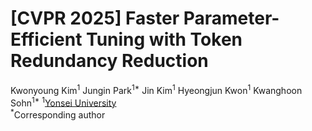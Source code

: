 # [CVPR 2025] Faster Parameter-Efficient Tuning with Token Redundancy Reduction
Kwonyoung Kim<sup>1</sup> Jungin Park<sup>1*</sup> Jin Kim<sup>1</sup> Hyeongjun Kwon<sup>1</sup> Kwanghoon Sohn<sup>1*</sup>
<sup>1</sup>[Yonsei University](https://www.yonsei.ac.kr)<br>
<sup>*</sup>Corresponding author<br>


